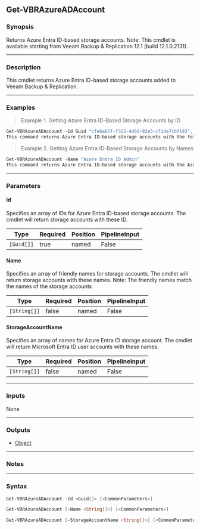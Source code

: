 Get-VBRAzureADAccount
---------------------

### Synopsis
Returns Azure Entra ID-based storage accounts.
Note: This cmdlet is available starting from Veeam Backup & Replication 12.1 (build 12.1.0.2131).

---

### Description

This cmdlet returns Azure Entra ID-based storage accounts added to Veeam Backup & Replication.

---

### Examples
> Example 1. Getting Azure Entra ID-Based Storage Accounts by ID

```PowerShell
Get-VBRAzureADAccount -Id Guid "cfe6a67f-f322-446d-92e3-cf1da7cbf192", "1242a067-8292-406b-8035-8b0aefb187bf"
This command returns Azure Entra ID-based storage accounts with the following IDs: cfe6a67f-f322-446d-92e3-cf1da7cbf192 and 1242a067-8292-406b-8035-8b0aefb187bf.
```
> Example 2. Getting Azure Entra ID-Based Storage Accounts by Names

```PowerShell
Get-VBRAzureADAccount -Name "Azure Entra ID Admin"
This command returns Azure Entra ID-based storage accounts with the Azure Entra ID Admin name.
```

---

### Parameters
#### **Id**
Specifies an array of IDs for Azure Entra ID-based storage accounts. The cmdlet will return storage accounts with these ID.

|Type      |Required|Position|PipelineInput|
|----------|--------|--------|-------------|
|`[Guid[]]`|true    |named   |False        |

#### **Name**
Specifies an array of friendly names for storage accounts. The cmdlet will return storage accounts with these names. Note: The friendly names match the names of the storage accounts

|Type        |Required|Position|PipelineInput|
|------------|--------|--------|-------------|
|`[String[]]`|false   |named   |False        |

#### **StorageAccountName**
Specifies an array of names for Azure Entra ID storage account. The cmdlet will return Microsoft Entra ID user accounts with these names.

|Type        |Required|Position|PipelineInput|
|------------|--------|--------|-------------|
|`[String[]]`|false   |named   |False        |

---

### Inputs
None

---

### Outputs
* [Object](https://learn.microsoft.com/en-us/dotnet/api/System.Object)

---

### Notes

---

### Syntax
```PowerShell
Get-VBRAzureADAccount -Id <Guid[]> [<CommonParameters>]
```
```PowerShell
Get-VBRAzureADAccount [-Name <String[]>] [<CommonParameters>]
```
```PowerShell
Get-VBRAzureADAccount [-StorageAccountName <String[]>] [<CommonParameters>]
```
